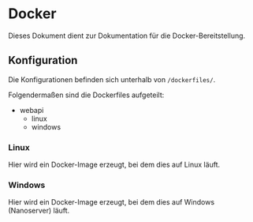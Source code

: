 # Docker

Dieses Dokument dient zur Dokumentation für die Docker-Bereitstellung.

## Konfiguration

Die Konfigurationen befinden sich unterhalb von `/dockerfiles/`.

Folgendermaßen sind die Dockerfiles aufgeteilt:

* webapi
  * linux
  * windows

### Linux

Hier wird ein Docker-Image erzeugt, bei dem dies auf Linux läuft.

### Windows

Hier wird ein Docker-Image erzeugt, bei dem dies auf Windows (Nanoserver) läuft.